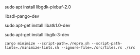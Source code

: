 sudo apt install libgdk-pixbuf-2.0

libsdl-pango-dev

sudo apt-get install libatk1.0-dev

sudo apt-get install libgtk-3-dev


```
cargo minimize --script-path=./repro.sh --script-path-lints=./minimize-lints.sh --ignore-file=./src/tiles.rs ./src
```
